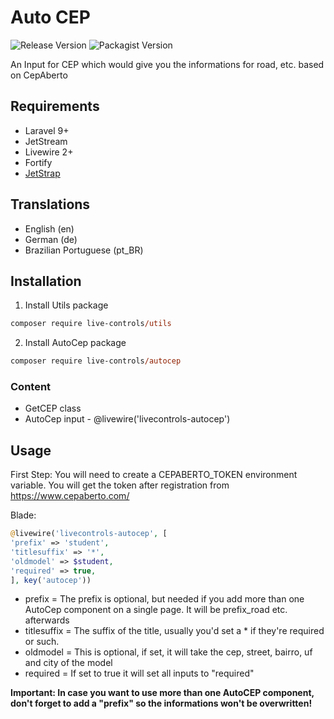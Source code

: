# Auto CEP
 ![Release Version](https://img.shields.io/github/v/release/live-controls/autocep)
 ![Packagist Version](https://img.shields.io/packagist/v/live-controls/autocep?color=%23007500)

 An Input for CEP which would give you the informations for road, etc. based on CepAberto

## Requirements
- Laravel 9+
- JetStream
- Livewire 2+
- Fortify
- [JetStrap](https://github.com/nascent-africa/jetstrap)


## Translations
- English (en)
- German (de)
- Brazilian Portuguese (pt_BR)


## Installation

1. Install Utils package
```ps 
composer require live-controls/utils
```
2. Install AutoCep package
```ps
composer require live-controls/autocep
```


### Content
- GetCEP class
- AutoCep input - @livewire('livecontrols-autocep')


## Usage
First Step:
You will need to create a CEPABERTO_TOKEN environment variable. You will get the token after registration from https://www.cepaberto.com/

Blade:
```php
@livewire('livecontrols-autocep', [
'prefix' => 'student',
'titlesuffix' => '*',
'oldmodel' => $student,
'required' => true,
], key('autocep'))
```
* prefix = The prefix is optional, but needed if you add more than one AutoCep component on a single page. It will be prefix_road etc. afterwards
* titlesuffix = The suffix of the title, usually you'd set a * if they're required or such.
* oldmodel = This is optional, if set, it will take the cep, street, bairro, uf and city of the model
* required = If set to true it will set all inputs to "required"

**Important: In case you want to use more than one AutoCEP component, don't forget to add a "prefix" so the informations won't be overwritten!**